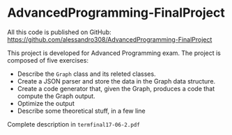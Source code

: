 # AdvancedProgramming-FinalProject
All this code is published on GitHub: https://github.com/alessandro308/AdvancedProgramming-FinalProject

This project is developed for Advanced Programming exam. 
The project is composed of five exercises:
- Describe the `Graph` class and its releted classes.
- Create a JSON parser and store the data in the Graph data structure.
- Create a code generator that, given the Graph, produces a code that compute the Graph output.
- Optimize the output
- Describe some theoretical stuff, in a few line

Complete description in `termfinal17-06-2.pdf`
